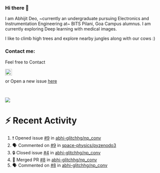 ### Hi there 👋

I am Abhijit Deo, ~currently an undergraduate pursuing Electronics and Instrumentation Engineering at~ BITS Pilani, Goa Campus alumnus. I am currently exploring Deep learning with medical images.  


I like to climb high trees and explore nearby jungles along with our cows :)
### Contact me:

Feel free to Contact


[<img align="left" alt="Abhijit Deo | Gmail" width="22px" src="https://cdn.jsdelivr.net/npm/simple-icons@v3/icons/gmail.svg" />][gmail]
<br />


 or Open a new issue [here](https://github.com/abhi-glitchhg/abhi-glitchhg/issues)

[gmail]: mailto:f20190041@goa.bits-pilani.ac.in

<br>



![](https://komarev.com/ghpvc/?username=abhi-glitchhg&color=green)


# :zap: Recent Activity

<!--START_SECTION:activity-->
1. ❗ Opened issue [#9](https://github.com/abhi-glitchhg/np_conv/issues/9) in [abhi-glitchhg/np_conv](https://github.com/abhi-glitchhg/np_conv)
2. 🗣 Commented on [#9](https://github.com/space-physics/pyzenodo3/pull/9#issuecomment-1722236075) in [space-physics/pyzenodo3](https://github.com/space-physics/pyzenodo3)
3. 🔒 Closed issue [#4](https://github.com/abhi-glitchhg/np_conv/issues/4) in [abhi-glitchhg/np_conv](https://github.com/abhi-glitchhg/np_conv)
4. 🎉 Merged PR [#8](https://github.com/abhi-glitchhg/np_conv/pull/8) in [abhi-glitchhg/np_conv](https://github.com/abhi-glitchhg/np_conv)
5. 🗣 Commented on [#8](https://github.com/abhi-glitchhg/np_conv/pull/8#issuecomment-1722157778) in [abhi-glitchhg/np_conv](https://github.com/abhi-glitchhg/np_conv)
<!--END_SECTION:activity-->
